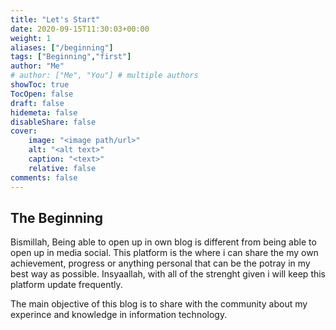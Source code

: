 ```yaml
---
title: "Let's Start"
date: 2020-09-15T11:30:03+00:00
weight: 1
aliases: ["/beginning"]
tags: ["Beginning","first"]
author: "Me"
# author: ["Me", "You"] # multiple authors
showToc: true
TocOpen: false
draft: false
hidemeta: false
disableShare: false
cover:
    image: "<image path/url>"
    alt: "<alt text>"
    caption: "<text>"
    relative: false
comments: false
---
```


## The Beginning

Bismillah, Being able to open up in own blog is different from being able to open up in media social. This 
platform is the where i can share the my own achievement, progress or anything personal that can be the potray in my best way as possible. Insyaallah, with all of the strenght given i will keep this platform update frequently.

The main objective of this blog is to share with the community about my experince and knowledge in information
technology.